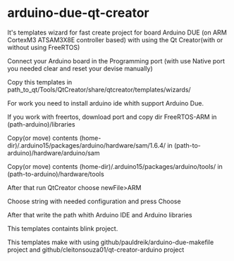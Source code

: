 # arduino-due-qt-creator
It's templates wizard for fast create project for board Arduino DUE (on ARM CortexM3 ATSAM3X8E controller based) with using the Qt Creator(with or without using FreeRTOS)

Connect your Arduino board in the Programming port (with use Native port you needed clear and reset your devise manually)

Copy this templates in path_to_qt/Tools/QtCreator/share/qtcreator/templates/wizards/

For work you need to install arduino ide whith support Arduino Due.

If you work with freertos, download port and copy dir FreeRTOS-ARM in (path-arduino)/libraries

Copy(or move) contents (home-dir)/.arduino15/packages/arduino/hardware/sam/1.6.4/ in (path-to-arduino)/hardware/arduino/sam

Copy(or move) contents (home-dir)/.arduino15/packages/arduino/tools/ in (path-to-arduino)/hardware/tools

After that run QtCreator choose newFile>ARM

Choose string with needed configuration and press Choose

After that write the path whith Arduino IDE and Arduino libraries

This templates containts blink project.

This templates make with using github/pauldreik/arduino-due-makefile project and github/cleitonsouza01/qt-creator-arduino project
